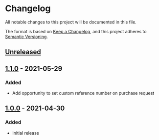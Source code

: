 # Changelog
All notable changes to this project will be documented in this file.

The format is based on [Keep a Changelog](https://keepachangelog.com/en/1.0.0/),
and this project adheres to [Semantic Versioning](https://semver.org/spec/v2.0.0.html).

## [Unreleased]

## [1.1.0] - 2021-05-29
### Added
-  Add opportunity to set custom reference number on purchase request

## [1.0.0] - 2021-04-30
### Added
- Initial release

[Unreleased]: https://github.com/DeH4eG/omnipay-blueorange/compare/v1.1.0...HEAD
[1.1.0]: https://github.com/DeH4eG/omnipay-blueorange/releases/tag/v1.1.0
[1.0.0]: https://github.com/DeH4eG/omnipay-blueorange/releases/tag/v1.0.0